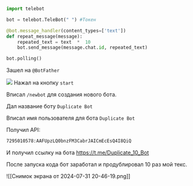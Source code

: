 ```python
import telebot

bot = telebot.TeleBot(" ") #Токен

@bot.message_handler(content_types=['text'])
def repeat_message(message):
    repeated_text = text  *  10
    bot.send_message(message.chat.id, repeated_text)

bot.polling()
```

Зашел на  `@BotFather`

![](https://yandex.ru/images/search?pos=0&img_url=https%3A%2F%2Fcore.telegram.org%2Ffile%2F811140327%2F1%2FzlN4goPTupk%2F9ff2f2f01c4bd1b013&text=%40BotFather&rpt=simage)
Нажал на кнопку `start`

Вписал `/newbot` для создания нового бота.

Дал название боту `Duplicate Bot`

Вписал имя пользователя для бота `Duplicate Bot`

Получил API:
```txt
7295010578:AAFUpzLQ0bnzFM3CabrJAICmEcEsQ4I8QiQ
```
И получил ссылку на бота https://t.me/Duplicate_10_Bot

После запуска кода бот заработал и продублировал 10 раз мой текс.

![[Снимок экрана от 2024-07-31 20-46-19.png]]
